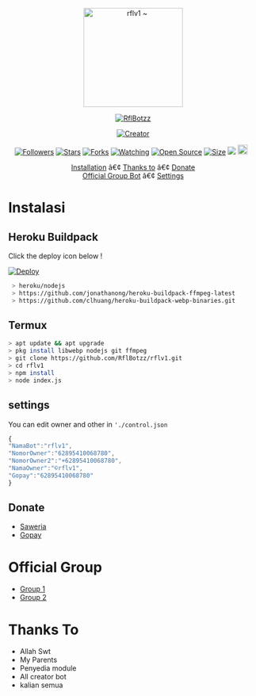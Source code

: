 <p align="center">
<img src="https://github.com/RflBotzz/rflv1/blob/v1/settings/rflv1.jpg" alt="rflv1 ~" width="200"/>

<p align="center">
    <a href="https://RflBotzz.github.io">
        <img
            src="https://readme-typing-svg.herokuapp.com?size=15&width=280&lines=Thank+for+using+rflv1+bot"
            alt="RflBotzz"
        />
    </a>
</p>

</p>
<p align="center">
<a href="https://RflBotzz.github.io"><img title="Creator" src="https://img.shields.io/badge/Creator-RflBotzz-red.svg?style=for-the-badge&logo=github"></a>
</p>
<p align="center">
<a href="https://github.com/RflBotzz/followers"><img title="Followers" src="https://img.shields.io/github/followers/RflBotzz?color=red&style=flat-square"></a>
<a href="https://github.com/RflBotzz/rflv1/stargazers/"><img title="Stars" src="https://img.shields.io/github/stars/RflBotzz/rflv1?color=blue&style=flat-square"></a>
<a href="https://github.com/RflBotzz/rflv1/network/members"><img title="Forks" src="https://img.shields.io/github/forks/RflBotzz/rflv1?color=red&style=flat-square"></a>
<a href="https://github.com/RflBotzz/rflv1/watchers"><img title="Watching" src="https://img.shields.io/github/watchers/RflBotzz/rflv1?label=Watchers&color=blue&style=flat-square"></a>
<a href="https://github.com/RflBotzz/rflv1"><img title="Open Source" src="https://badges.frapsoft.com/os/v2/open-source.svg?v=103"></a>
<a href="https://github.com/RflBotzz/rflv1/"><img title="Size" src="https://img.shields.io/github/repo-size/RflBotzz/rflv1?style=flat-square&color=green"></a>
<a href="https://hits.seeyoufarm.com"><img src="https://hits.seeyoufarm.com/api/count/incr/badge.svg?url=https%3A%2F%2Fgithub.com%2FRflBotzz%2Frflv1&count_bg=%2379C83D&title_bg=%23555555&icon=probot.svg&icon_color=%2300FF6D&title=hits&edge_flat=false"/></a>
<a href="https://github.com/RflBotzz/rflv1/graphs/commit-activity"><img height="20" src="https://img.shields.io/badge/Maintained%3F-yes-green.svg"></a>&nbsp;&nbsp;
</p>

<p align="center">
  <a href="https://github.com/RflBotzz/rflv1#instalasi">Installation</a> â€¢
  <a href="https://github.com/RflBotzz/rflv1#thanks-to">Thanks to</a> â€¢
  <a href="https://github.com/RflBotzz/rflv1#donate">Donate</a></br>
  <a href="https://github.com/RflBotzz/rflv1#Official-Group"> Official Group Bot</a> â€¢
  <a href="https://github.com/RflBotzz/rflv1#settings">Settings</a>

</p>
</div>


# Instalasi
## Heroku Buildpack

Click the deploy icon below !

[![Deploy](https://www.herokucdn.com/deploy/button.svg)](https://heroku.com/deploy?template=https://github.com/RflBotzz/rflv1)

```bash
 > heroku/nodejs
 > https://github.com/jonathanong/heroku-buildpack-ffmpeg-latest
 > https://github.com/clhuang/heroku-buildpack-webp-binaries.git
```

## Termux
```bash
> apt update && apt upgrade
> pkg install libwebp nodejs git ffmpeg
> git clone https://github.com/RflBotzz/rflv1.git
> cd rflv1
> npm install
> node index.js
```

## settings
You can edit owner and other in `'./control.json`

```ts
{
"NamaBot":"rflv1", 
"NomorOwner":"62895410068780", 
"NomorOwner2":"+62895410068780", 
"NamaOwner":"©rflv1", 
"Gopay":"62895410068780"
}
```
## Donate
- [Saweria](https://saweria.co/RflBotzzrflv1z)
- [Gopay](https://a.top4top.io/p_2261p26760.jpg)

# Official Group
- [Group 1](https://chat.whatsapp.com/DYMuIP4jtwgE2hNL8bw7W8)
- [Group 2](https://chat.whatsapp.com/DYMuIP4jtwgE2hNL8bw7W8)

# Thanks To
- Allah Swt
- My Parents
- Penyedia module
- All creator bot
- kalian semua

